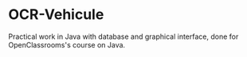 # OCR-Vehicule
Practical work in Java with database and graphical interface, done for OpenClassrooms's course on Java.
